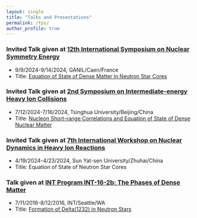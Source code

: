 ```yaml
---
layout: single
title: "Talks and Presentations"
permalink: /tps/
author_profile: true
---
```


### Invited Talk given at [12th International Symposium on Nuclear Symmetry Energy](https://indico.in2p3.fr/event/31700/overview)
* 9/9/2024-9/14/2024, GANIL/Caen/France
* Title: [Equation of State of Dense Matter in Neutron Star Cores](https://indico.in2p3.fr/event/31700/contributions/142308/)

### Invited Talk given at [2nd Symposium on Intermediate-energy Heavy Ion Collisions](https://indico.ihep.ac.cn/event/21317/)
* 7/12/2024-7/16/2024, Tsinghua University/Beijing/China
* Title: [Nucleon Short-range Correlations and Equation of State of Dense Nuclear Matter](https://indico.ihep.ac.cn/event/21317/)

### Invited Talk given at [7th International Workshop on Nuclear Dynamics in Heavy Ion Reactions](https://iwnd2024.scievent.com/participants/)
* 4/19/2024-4/23/2024, Sun Yat-sen University/Zhuhai/China
* Title: Equation of State of Neutron Star Cores

### Talk given at [INT Program INT-16-2b: The Phases of Dense Matter](https://archive.int.washington.edu/PROGRAMS/16-2b/)
* 7/11/2016-8/12/2016, INT/Seattle/WA
* Title: [Formation of Delta(1232) in Neutron Stars](https://archive.int.washington.edu/talks/WorkShops/int_16_2b/)
